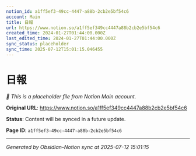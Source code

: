 ```yaml
---
notion_id: a1ff5ef3-49cc-4447-a88b-2cb2e5bf54c6
account: Main
title: 日報
url: https://www.notion.so/a1ff5ef349cc4447a88b2cb2e5bf54c6
created_time: 2024-01-27T01:44:00.000Z
last_edited_time: 2024-01-27T01:44:00.000Z
sync_status: placeholder
sync_time: 2025-07-12T15:01:15.046455
---
```


# 日報

*🔄 This is a placeholder file from Notion Main account.*

**Original URL**: https://www.notion.so/a1ff5ef349cc4447a88b2cb2e5bf54c6

**Status**: Content will be synced in a future update.

**Page ID**: `a1ff5ef3-49cc-4447-a88b-2cb2e5bf54c6`

---

*Generated by Obsidian-Notion sync at 2025-07-12 15:01:15*
